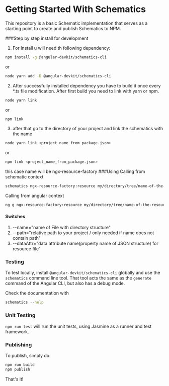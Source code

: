 # Getting Started With Schematics

This repository is a basic Schematic implementation that serves as a starting point to create and publish Schematics to NPM.

###Step by step install for development
1. For Install u will need th following dependency:
```bash
npm install -g @angular-devkit/schematics-cli
```
or
```bash
node yarn add -D @angular-devkit/schematics-cli
```
2. After successfully installed dependency you have to build it once every *.ts file modification.
After first build you need to link with yarn or npm.
```bash
node yarn link
```
or
```bash
npm link
```
3. after that go to the directory of your project and link the schematics with the name
```bash
node yarn link <project_name_from_package.json> 
```
or
```bash
npm link <project_name_from_package.json>
```
this case name will be ngx-resource-factory
###Using
Calling from schematic context

```bash
schematics ngx-resource-factory:resource my/directory/tree/name-of-the-resource  resource-attribute
```
Calling from angular context
```bash
ng g ngx-resource-factory:resource my/directory/tree/name-of-the-resource resource-attribute
```
#### Switches
1. --name="name of File with directory structure"
2. --path="relative path to your project / only needed if name does not contain path"
3. --dataAttr="data attribute name(property name of JSON structure) for resource file"

### Testing

To test locally, install `@angular-devkit/schematics-cli` globally and use the `schematics` command line tool. That tool acts the same as the `generate` command of the Angular CLI, but also has a debug mode.

Check the documentation with
```bash
schematics --help
```

### Unit Testing

`npm run test` will run the unit tests, using Jasmine as a runner and test framework.

### Publishing

To publish, simply do:

```bash
npm run build
npm publish
```

That's it!
 
